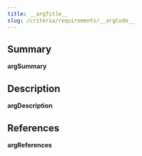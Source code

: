 ```yaml
---
title: __argTitle__
slug: /criteria/requirements/__argCode__
---
```


## Summary

__argSummary__

## Description

__argDescription__

## References

__argReferences__
